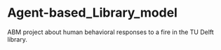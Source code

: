 # Agent-based_Library_model
ABM project about human behavioral responses to a fire in the TU Delft library.
